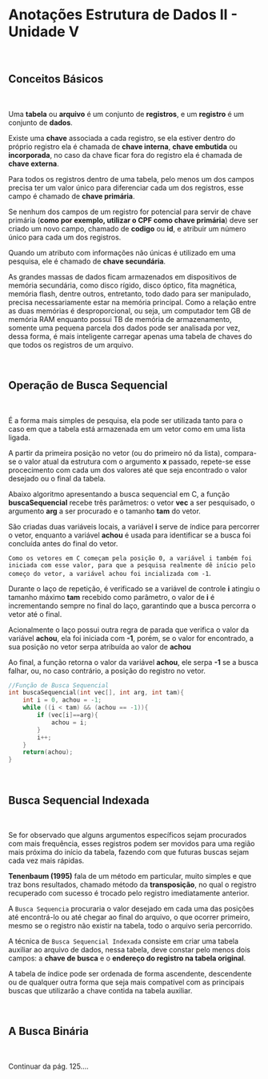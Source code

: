 # **Anotações Estrutura de Dados II - Unidade V**

&nbsp;

## **Conceitos Básicos**

&nbsp;

Uma **tabela** ou **arquivo** é um conjunto de **registros**, e um **registro** é um conjunto de **dados**.

Existe uma **chave** associada a cada registro, se ela estiver dentro do próprio registro ela é chamada de **chave interna**, **chave embutida** ou **incorporada**, no caso da chave ficar fora do registro ela é chamada de **chave externa**.

Para todos os registros dentro de uma tabela, pelo menos um dos campos precisa ter um valor único para diferenciar cada um dos registros, esse campo é chamado de **chave primária**.

Se nenhum dos campos de um registro for potencial para servir de chave primária (**como por exemplo, utilizar o CPF como chave primária**) deve ser criado um novo campo, chamado de **codigo** ou **id**, e atribuir um número único para cada um dos registros.

Quando um atributo com informações não únicas é utilizado em uma pesquisa, ele é chamado de **chave secundária**.

As grandes massas de dados ficam armazenados em dispositivos de memória secundária, como disco rígido, disco óptico, fita magnética, memória flash, dentre outros, entretanto, todo dado para ser manipulado, precisa necessariamente estar na memória principal. Como a relação entre as duas memórias é desproporcional, ou seja, um computador tem GB de memória RAM enquanto possui TB de memória de armazenamento, somente uma pequena parcela dos dados pode ser analisada por vez, dessa forma, é mais inteligente carregar apenas uma tabela de chaves do que todos os registros de um arquivo.

&nbsp;

## **Operação de Busca Sequencial**

&nbsp;

É a forma mais simples de pesquisa, ela pode ser utilizada tanto para o caso em que a tabela está armazenada em um vetor como em uma lista ligada.

A partir da primeira posição no vetor (ou do primeiro nó da lista), compara-se o valor atual da estrutura com o argumento **x** passado, repete-se esse procecimento com cada um dos valores até que seja encontrado o valor desejado ou o final da tabela.

Abaixo algoritmo apresentando a busca sequencial em C, a função **buscaSequencial** recebe três parâmetros: o vetor **vec** a ser pesquisado, o argumento **arg** a ser procurado e o tamanho **tam** do vetor.

São criadas duas variáveis locais, a variável **i** serve de índice para percorrer o vetor, enquanto a variável **achou** é usada para identificar se a busca foi concluída antes do final do vetor.

``Como os vetores em C começam pela posição 0, a variável i também foi iniciada com esse valor, para que a pesquisa realmente dê início pelo começo do vetor, a variável achou foi incializada com -1``.

Durante o laço de repetição, é verificado se a variável de controle **i** atingiu o tamanho máximo **tam** recebido como parâmetro, o valor de **i** é incrementando sempre no final do laço, garantindo que a busca percorra o vetor até o final.

Acionalmente o laço possui outra regra de parada que verifica o valor da variável **achou**, ela foi iniciada com **-1**, porém, se o valor for encontrado, a sua posição no vetor serpa atribuída ao valor de **achou**

Ao final, a função retorna o valor da variável **achou**, ele serpa **-1** se a busca falhar, ou, no caso contrário, a posição do registro no vetor.

````c
//Função de Busca Sequencial
int buscaSequencial(int vec[], int arg, int tam){
    int i = 0, achou = -1;
    while ((i < tam) && (achou == -1)){
        if (vec[i]==arg){
            achou = i;
        }
        i++;
    }
    return(achou);
}
````

&nbsp;

## **Busca Sequencial Indexada**

&nbsp;

Se for observado que alguns argumentos específicos sejam procurados com mais frequência, esses registros podem ser movidos para uma região mais próxima do início da tabela, fazendo com que futuras buscas sejam cada vez mais rápidas.

**Tenenbaum (1995)** fala de um método em particular, muito simples e que traz bons resultados, chamado método da **transposição**, no qual o registro recuperado com sucesso é trocado pelo registro imediatamente anterior.

A ``Busca Sequencia`` procuraria o valor desejado em cada uma das posições até encontrá-lo ou até chegar ao final do arquivo, o que ocorrer primeiro, mesmo se o registro não existir na tabela, todo o arquivo seria percorrido.

A técnica de ``Busca Sequencial Indexada`` consiste em criar uma tabela auxiliar ao arquivo de dados, nessa tabela, deve constar pelo menos dois campos: a **chave de busca** e o **endereço do registro na tabela original**.

A tabela de índice pode ser ordenada de forma ascendente, descendente ou de qualquer outra forma que seja mais compatível com as principais buscas que utilizarão a chave contida na tabela auxiliar.

&nbsp;

## **A Busca Binária**

&nbsp;

Continuar da pág. 125....